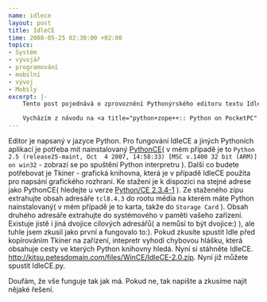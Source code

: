 ```yaml
--- 
name: idlece
layout: post
title: IdleCE
time: 2008-05-25 02:30:00 +02:00
topics: 
- Systém
- vývojář
- programování
- mobilní
- vývoj
- Mobily
excerpt: |-
    Tento post pojednává o zprovoznění Pythonýrského editoru textu Idle na Kaiserovi( divil bych se kdyby se postup na jiných zařízeních lišil ).

    Vycházím z návodu na <a title="python+zope++:: Python on PocketPC" href="http://myzope.kedai.com.my/blogs/kedai/66" target="_blank">http://myzope.kedai.com.my/blogs/kedai/66</a>. Pokud je již článek smazán v příloze je jeho kopie( <a title="python+zope++:: Python on PocketPC" rel="attachment wp-att-11" href="http://www.rooland.cz/?attachment_id=11">python+zope++:: Python on PocketPC</a> ).
---
```


Editor je napsaný v jazyce Python. Pro fungování IdleCE a jiných Pythoních aplikací je potřeba mít nainstalovaný <a title="Python Windows CE port" href="http://sourceforge.net/projects/pythonce/" target="_blank">PythonCE</a>( v mém případě je to `Python 2.5 (release25-maint, Oct  4 2007, 14:58:33) [MSC v.1400 32 bit (ARM)] on win32` - zobrazí se po spuštění Python interpretru ). Další co budete potřebovat je Tkiner - grafická knihovna, která je v případě IdleCE použita pro napsání grafického rozhraní. Ke stažení je k dispozici na stejné adrese jako PythonCE( hledejte u verze <a id="pkg0_7rel0_0" title="Python Windows CE port - Python/CE 2.3.4-1" href="http://sourceforge.net/project/showfiles.php?group_id=104228&amp;package_id=112011&amp;release_id=254865" target="_blank">Python/CE 2.3.4-1</a> ). Ze staženého zipu extrahujte obsah adresáře `tcl8.4.3` do rootu média na kterém máte Python nainstalovaný( v mém případě je to karta, takže do `Storage Card` ). Obsah druhého adresáře extrahujte do systémového v paměti vašeho zařízení. Existuje jistě i jiná dvojice cílových adresářů( a nemůsí to být dvojice:) ), ale tuhle jsem zkusil jako první a fungovalo to:). Pokud zkusíte spustit Idle před kopírováním Tkiner na zařízení, intepretr vyhodí chybovou hlášku, která obsahuje cesty ve kterých Python knihovny hledá. Nyní si stáhněte IdleCE. <a title="IdleCE" href="http://kitsu.petesdomain.com/files/WinCE/IdleCE-2.0.zip">http://kitsu.petesdomain.com/files/WinCE/IdleCE-2.0.zip</a>. Nyní již můžete spustit IdleCE.py.

Doufám, že vše funguje tak jak má. Pokud ne, tak napište a zkusíme najít nějaké řešení.

